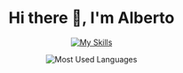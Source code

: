 <div align="center">
<h1> Hi there 👋, I'm Alberto </h1>

[![My Skills](https://skillicons.dev/icons?i=php,java,py,rust,c,js,ts,html,css,bootstrap,jquery,jest,twitter,wordpress,nodejs,express,vue,react,laravel,tauri,github,gitlab,idea,vscode,latex,mongodb,postgres,mysql,ai,ps)](https://skillicons.dev)

![Most Used Languages](https://github-readme-stats.vercel.app/api/top-langs/?username=albertobaroso&layout=compact&theme=dark&exclude_repo=computer-architectures-pong)
</div>
